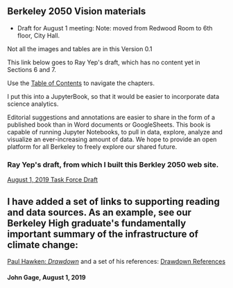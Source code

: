 ## Berkeley 2050 Vision materials

- Draft for August 1 meeting: Note: moved from Redwood Room to 6th floor, City Hall.

Not all the images and tables are in this Version 0.1

This link below goes to Ray Yep's draft, which has no content yet in Sections 6 and 7.

Use the [Table of Contents](../../03toc/toc) to navigate the chapters.

I put this into a JupyterBook, so that it would be easier to incorporate data science analytics.

Editorial suggestions and annotations are easier to share in the form of a published book than in Word documents or GoogleSheets. This book is capable of running Jupyter Notebooks, to pull in data, explore, analyze and visualize an ever-increasing amount of data. We hope to provide an open platform for all Berkeley to freely explore our shared future.

### Ray Yep's draft, from which I built this Berkley 2050 web site.
[August 1, 2019 Task Force Draft](https://docs.google.com/document/d/1Ml51RzCysdXetzAxP0LFQqITZPMNkGskKt_v7Budv8g/edit)

## I have added a set of links to supporting reading and data sources.  As an example, see our Berkeley High graduate's fundamentally important summary of the infrastructure of climate change:
[Paul Hawken: _Drawdown_](https://www.drawdown.org/) and a set of his references: [Drawdown References](https://www.drawdown.org/references)

####  John Gage, August 1, 2019
